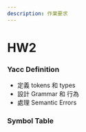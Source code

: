 ```yaml
---
description: 作業要求
---
```


# HW2

### Yacc Definition

* 定義 tokens 和 types
* 設計 Grammar 和 行為
* 處理 Semantic Errors

### Symbol Table



